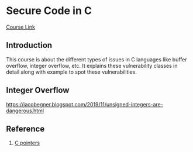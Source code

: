 # Secure Code in C

[Course Link](https://learning.qualcomm.com/course/view.php?id=959)


## Introduction 

This course is about the different types of issues in C languages like buffer overflow, integer overflow, etc. It explains these vulnerability classes in detail along with example to spot these vulnerabilities.

## Integer Overflow

https://jacobegner.blogspot.com/2019/11/unsigned-integers-are-dangerous.html


## Reference
1. [C pointers](https://boredzo.org/pointers/)